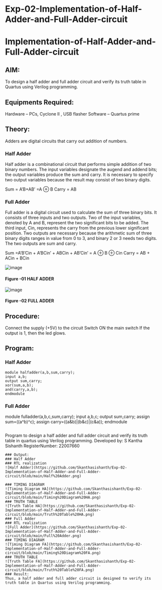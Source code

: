 # Exp-02-Implementation-of-Half-Adder-and-Full-Adder-circuit

# Implementation-of-Half-Adder-and-Full-Adder-circuit
## AIM:
To design a half adder and full adder circuit and verify its truth table in Quartus using Verilog programming.

## Equipments Required:
Hardware – PCs, Cyclone II , USB flasher
Software – Quartus prime
## Theory:
Adders are digital circuits that carry out addition of numbers.

### Half Adder
Half adder is a combinational circuit that performs simple addition of two binary numbers. The input variables designate the augend and addend bits; the output variables produce the sum and carry. It is necessary to specify two output variables because the result may consist of two binary digits.

Sum = A’B+AB’ =A ⊕ B Carry = AB

### Full Adder
Full adder is a digital circuit used to calculate the sum of three binary bits. It consists of three inputs and two outputs. Two of the input variables, denoted by A and B, represent the two significant bits to be added. The third input, Cin, represents the carry from the previous lower significant position. Two outputs are necessary because the arithmetic sum of three binary digits ranges in value from 0 to 3, and binary 2 or 3 needs two digits. The two outputs are sum and carry.

Sum =A’B’Cin + A’BCin’ + ABCin + AB’Cin’ = A ⊕ B ⊕ Cin Carry = AB + ACin + BCin

 ![image](https://user-images.githubusercontent.com/36288975/163552156-a13e5a56-c638-4110-97d9-8896907c8d25.png)

#### Figure -01 HALF ADDER 


![image](https://user-images.githubusercontent.com/36288975/163552057-b3547877-6d07-45b4-b7e0-bcfebfad9e1d.png)

#### Figure -02 FULL ADDER 

## Procedure:

Connect the supply (+5V) to the circuit
Switch ON the main switch
If the output is 1, then the led glows.
## Program:
### Half Adder 
```
module halfadder(a,b,sum,carry);
input a,b;
output sum,carry;
xor(sum,a,b);
and(carry,a,b);
endmodule
```
### Full Adder 
module fulladder(a,b,c,sum,carry);
input a,b,c;
output sum,carry;
assign sum=((a^b)^c);
assign carry=((a&b)|(b&c)|(c&a));
endmodule
```
```
Program to design a half adder and full adder circuit and verify its truth table in quartus using Verilog programming.
Developed by: S Kantha Sishanth
RegisterNumber: 22007660 
```
### Output:
### Half Adder
### RTL realization
![Half Adder](https://github.com/Skanthasishanth/Exp-02-Implementation-of-Half-Adder-and-Full-Adder-circuit/blob/main/Half%20Adder.png)

### TIMING DIAGRAM
![Timing Diagram HA](https://github.com/Skanthasishanth/Exp-02-Implementation-of-Half-Adder-and-Full-Adder-circuit/blob/main/Timing%20Diagram%20HA.png)
### TRUTH TABLE 
![Truth Table HA](https://github.com/Skanthasishanth/Exp-02-Implementation-of-Half-Adder-and-Full-Adder-circuit/blob/main/Truth%20Table%20HA.png)
### Full Adder
### RTL realization
![Full Adder](https://github.com/Skanthasishanth/Exp-02-Implementation-of-Half-Adder-and-Full-Adder-circuit/blob/main/Full%20Adder.png)
### TIMING DIAGRAM
![Timing Diagram FA](https://github.com/Skanthasishanth/Exp-02-Implementation-of-Half-Adder-and-Full-Adder-circuit/blob/main/Timing%20Diagram%20FA.png)
### TRUTH TABLE
![Truth Table FA](https://github.com/Skanthasishanth/Exp-02-Implementation-of-Half-Adder-and-Full-Adder-circuit/blob/main/Truth%20Table%20FA.png)
### Result:
Thus, a half adder and full adder circuit is designed to verify its truth table in Quartus using Verilog programming.
